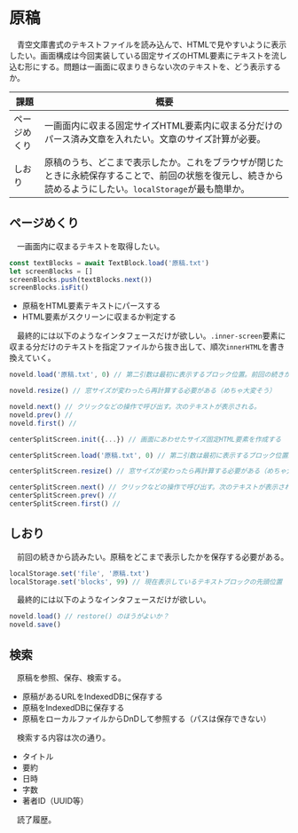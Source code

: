 # 原稿

　青空文庫書式のテキストファイルを読み込んで、HTMLで見やすいように表示したい。画面構成は今回実装している固定サイズのHTML要素にテキストを流し込む形にする。問題は一画面に収まりきらない次のテキストを、どう表示するか。

課題|概要
----|----
ページめくり|一画面内に収まる固定サイズHTML要素内に収まる分だけのパース済み文章を入れたい。文章のサイズ計算が必要。
しおり|原稿のうち、どこまで表示したか。これをブラウザが閉じたときに永続保存することで、前回の状態を復元し、続きから読めるようにしたい。`localStorage`が最も簡単か。

## ページめくり

　一画面内に収まるテキストを取得したい。

```javascript
const textBlocks = await TextBlock.load('原稿.txt')
let screenBlocks = []
screenBlocks.push(textBlocks.next())
screenBlocks.isFit()
```

* 原稿をHTML要素テキストにパースする
* HTML要素がスクリーンに収まるか判定する

　最終的には以下のようなインタフェースだけが欲しい。`.inner-screen`要素に収まる分だけのテキストを指定ファイルから抜き出して、順次`innerHTML`を書き換えていく。

```javascript
noveld.load('原稿.txt', 0) // 第二引数は最初に表示するブロック位置。前回の続きから表示したいときに指定する。

noveld.resize() // 窓サイズが変わったら再計算する必要がある（めちゃ大変そう）

noveld.next() // クリックなどの操作で呼び出す。次のテキストが表示される。
noveld.prev() // 
noveld.first() // 
```

```javascript
centerSplitScreen.init({...}) // 画面にあわせたサイズ固定HTML要素を作成する

centerSplitScreen.load('原稿.txt', 0) // 第二引数は最初に表示するブロック位置。前回の続きから表示したいときに指定する。

centerSplitScreen.resize() // 窓サイズが変わったら再計算する必要がある（めちゃ大変そう）

centerSplitScreen.next() // クリックなどの操作で呼び出す。次のテキストが表示される。
centerSplitScreen.prev() // 
centerSplitScreen.first() // 
```

## しおり

　前回の続きから読みたい。原稿をどこまで表示したかを保存する必要がある。

```javascript
localStorage.set('file', '原稿.txt')
localStorage.set('blocks', 99) // 現在表示しているテキストブロックの先頭位置
```

　最終的には以下のようなインタフェースだけが欲しい。

```javascript
noveld.load() // restore() のほうがよいか？
noveld.save()
```

## 検索

　原稿を参照、保存、検索する。

* 原稿があるURLをIndexedDBに保存する
* 原稿をIndexedDBに保存する
* 原稿をローカルファイルからDnDして参照する（パスは保存できない）

　検索する内容は次の通り。

* タイトル
* 要約
* 日時
* 字数
* 著者ID（UUID等）

　読了履歴。


